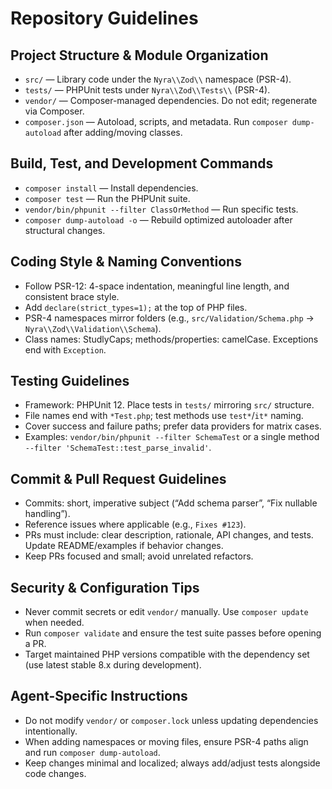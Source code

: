 # Repository Guidelines

## Project Structure & Module Organization
- `src/` — Library code under the `Nyra\\Zod\\` namespace (PSR-4).
- `tests/` — PHPUnit tests under `Nyra\\Zod\\Tests\\` (PSR-4).
- `vendor/` — Composer-managed dependencies. Do not edit; regenerate via Composer.
- `composer.json` — Autoload, scripts, and metadata. Run `composer dump-autoload` after adding/moving classes.

## Build, Test, and Development Commands
- `composer install` — Install dependencies.
- `composer test` — Run the PHPUnit suite.
- `vendor/bin/phpunit --filter ClassOrMethod` — Run specific tests.
- `composer dump-autoload -o` — Rebuild optimized autoloader after structural changes.

## Coding Style & Naming Conventions
- Follow PSR-12: 4-space indentation, meaningful line length, and consistent brace style.
- Add `declare(strict_types=1);` at the top of PHP files.
- PSR-4 namespaces mirror folders (e.g., `src/Validation/Schema.php` → `Nyra\\Zod\\Validation\\Schema`).
- Class names: StudlyCaps; methods/properties: camelCase. Exceptions end with `Exception`.

## Testing Guidelines
- Framework: PHPUnit 12. Place tests in `tests/` mirroring `src/` structure.
- File names end with `*Test.php`; test methods use `test*`/`it*` naming.
- Cover success and failure paths; prefer data providers for matrix cases.
- Examples: `vendor/bin/phpunit --filter SchemaTest` or a single method `--filter 'SchemaTest::test_parse_invalid'`.

## Commit & Pull Request Guidelines
- Commits: short, imperative subject (“Add schema parser”, “Fix nullable handling”).
- Reference issues where applicable (e.g., `Fixes #123`).
- PRs must include: clear description, rationale, API changes, and tests. Update README/examples if behavior changes.
- Keep PRs focused and small; avoid unrelated refactors.

## Security & Configuration Tips
- Never commit secrets or edit `vendor/` manually. Use `composer update` when needed.
- Run `composer validate` and ensure the test suite passes before opening a PR.
- Target maintained PHP versions compatible with the dependency set (use latest stable 8.x during development).

## Agent-Specific Instructions
- Do not modify `vendor/` or `composer.lock` unless updating dependencies intentionally.
- When adding namespaces or moving files, ensure PSR-4 paths align and run `composer dump-autoload`.
- Keep changes minimal and localized; always add/adjust tests alongside code changes.

